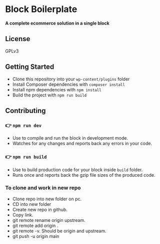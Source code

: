 # Block Boilerplate
**A complete ecommerce solution in a single block**

## License
GPLv3

## Getting Started

- Clone this repository into your `wp-content/plugins` folder
- Install Composer dependencies with `composer install`
- Install npm dependencies with `npm install`
- Build the project with `npm run build`

## Contributing

### 👉 `npm run dev`

- Use to compile and run the block in development mode.
- Watches for any changes and reports back any errors in your code.

### 👉 `npm run build`

- Use to build production code for your block inside `build` folder.
- Runs once and reports back the gzip file sizes of the produced code.

### To clone and work in new repo

- Clone repo into new folder on pc.
- CD into new folder
- Create new repo in github.
- Copy link.
- git remote rename origin upstream.
- git remote add origin <new repo link>.
- git remote -v. Should be origin and upstream.
- git push -u origin main

